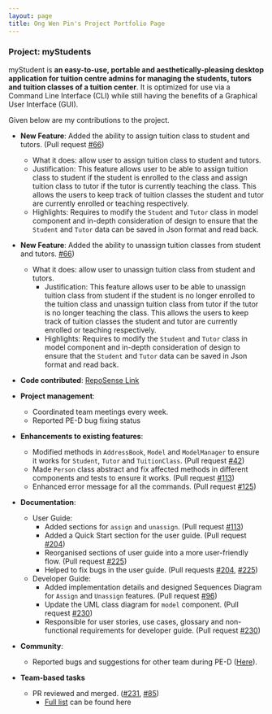 ```yaml
---
layout: page
title: Ong Wen Pin's Project Portfolio Page
---
```


### Project: myStudents

myStudent is **an easy-to-use, portable and aesthetically-pleasing desktop application for tuition centre admins
for managing the students, tutors and tuition classes of a tuition center**.
It is optimized for use via a Command Line Interface (CLI)
while still having the benefits of a Graphical User Interface (GUI).

Given below are my contributions to the project.

* **New Feature**: Added the ability to assign tuition class to student and tutors. (Pull request [#66](https://github.com/AY2223S1-CS2103T-F12-4/tp/pull/66))
    * What it does: allow user to assign tuition class to student and tutors.
    * Justification: This feature allows user to be able to assign tuition class to student if the student is enrolled to the class
  and assign tuition class to tutor if the tutor is currently teaching the class. This allows the users to keep track of tuition classes 
  the student and tutor are currently enrolled or teaching respectively.
    * Highlights: Requires to modify the `Student` and `Tutor` class in model component and in-depth consideration of design to ensure
  that the `Student` and `Tutor` data can be saved in Json format and read back.

* **New Feature**: Added the ability to unassign tuition classes from student and tutors. [#66](https://github.com/AY2223S1-CS2103T-F12-4/tp/pull/66))
    * What it does: allow user to unassign tuition class from student and tutors.
        * Justification: This feature allows user to be able to unassign tuition class from student if the student is no longer enrolled to the tuition class
          and unassign tuition class from tutor if the tutor is no longer teaching the class. This allows the users to keep track of tuition classes
          the student and tutor are currently enrolled or teaching respectively.
        * Highlights: Requires to modify the `Student` and `Tutor` class in model component and in-depth consideration of design to ensure
          that the `Student` and `Tutor` data can be saved in Json format and read back.

* **Code contributed**: [RepoSense Link](https://nus-cs2103-ay2223s1.github.io/tp-dashboard/?search=ongwenpin&breakdown=true&sort=groupTitle&sortWithin=title&since=2022-09-16&timeframe=commit&mergegroup=&groupSelect=groupByRepos&checkedFileTypes=docs~functional-code~test-code~other)

* **Project management**:
    * Coordinated team meetings every week.
    * Reported PE-D bug fixing status

<div style="page-break-after: always;"></div>

* **Enhancements to existing features**:
    * Modified methods in `AddressBook`, `Model` and `ModelManager` to ensure it works for `Student`, `Tutor` and `TuitionClass`. (Pull request [#42](https://github.com/AY2223S1-CS2103T-F12-4/tp/pull/42))
    * Made `Person` class abstract and fix affected methods in different components and tests to ensure it works. (Pull request [#113](https://github.com/AY2223S1-CS2103T-F12-4/tp/pull/113))
    * Enhanced error message for all the commands. (Pull request [#125](https://github.com/AY2223S1-CS2103T-F12-4/tp/pull/125))

* **Documentation**:
    * User Guide:
        * Added sections for `assign` and `unassign`. (Pull request [#113](https://github.com/AY2223S1-CS2103T-F12-4/tp/pull/113))
        * Added a Quick Start section for the user guide. (Pull request [#204](https://github.com/AY2223S1-CS2103T-F12-4/tp/pull/204))
        * Reorganised sections of user guide into a more user-friendly flow. (Pull request [#225](https://github.com/AY2223S1-CS2103T-F12-4/tp/pull/225))
        * Helped to fix bugs in the user guide. (Pull requests [#204](https://github.com/AY2223S1-CS2103T-F12-4/tp/pull/204), [#225](https://github.com/AY2223S1-CS2103T-F12-4/tp/pull/225))
    * Developer Guide:
        * Added implementation details and designed Sequences Diagram for `Assign` and `Unassign` features. (Pull request [#96](https://github.com/AY2223S1-CS2103T-F12-4/tp/pull/96))
        * Update the UML class diagram for `model` component. (Pull request [#230](https://github.com/AY2223S1-CS2103T-F12-4/tp/pull/230))
        * Responsible for user stories, use cases, glossary and non-functional requirements for developer guide. (Pull request [#230](https://github.com/AY2223S1-CS2103T-F12-4/tp/pull/230))

* **Community**:
    * Reported bugs and suggestions for other team during PE-D ([Here](https://github.com/ongwenpin/ped/issues)).

* **Team-based tasks**
    * PR reviewed and merged. ([#231](https://github.com/AY2223S1-CS2103T-F12-4/tp/pull/231), 
  [#85](https://github.com/AY2223S1-CS2103T-F12-4/tp/pull/85))
        * [Full list](https://github.com/AY2223S1-CS2103T-F12-4/tp/pulls?q=is%3Apr+commenter%3Aongwenpin) can be found here  
